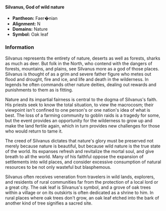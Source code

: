 #### Silvanus, God of wild nature
- **Pantheon:** Faer�nian
- **Alignment:** N
- **Domains:** Nature
- **Symbol:** Oak leaf
### Information

Silvanus represents the entirety of nature, deserts as well as forests, sharks as much as deer. But folk in the North, who contend with the dangers of forests, mountains, and plains, see Silvanus more as a god of those places. Silvanus is thought of as a grim and severe father figure who metes out flood and drought, fire and ice, and life and death in the wilderness. In legends he often commands other nature deities, dealing out rewards and punishments to them as is fitting.

Nature and its impartial fairness is central to the dogma of Silvanus's faith. His priests seek to know the total situation, to view the macrocosm; their viewpoint isn't confined to one person's or one nation's idea of what is best. The loss of a farming community to goblin raids is a tragedy for some, but the event provides an opportunity for the wilderness to grow up and make the land fertile again, which in turn provides new challenges for those who would return to tame it.

The creed of Silvanus dictates that nature's glory must be preserved not merely because nature is beautiful, but because wild nature is the true state of the world. Its expanses refresh and revitalize the mortal soul, and give breath to all the world. Many of his faithful oppose the expansion of settlements into wild places, and consider excessive consumption of natural resources to be not only wasteful but blasphemous.

Silvanus often receives veneration from travelers in wild lands, explorers, and residents of rural communities far from the protection of a local lord or a great city. The oak leaf is Silvanus's symbol, and a grove of oak trees within a village or on its outskirts is often dedicated as a shrine to him. In rural places where oak trees don't grow, an oak leaf etched into the bark of another kind of tree signifies a sacred site.